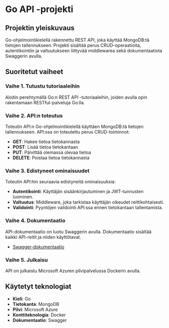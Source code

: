 # Go API -projekti

## Projektin yleiskuvaus
Go-ohjelmointikielellä rakennettu REST API, joka käyttää MongoDB:tä tietojen tallennukseen. Projekti sisältää perus CRUD-operaatioita, autentikointiin ja valtuutukseen liittyvää middlewarea sekä dokumentaatiota Swaggerin avulla.

## Suoritetut vaiheet

### Vaihe 1. Tutustu tutoriaaleihin
Aloitin perehtymällä Go:n REST API -tutoriaaleihin, joiden avulla opin rakentamaan RESTful-palveluja Go:lla.

### Vaihe 2. API:n toteutus
Toteutin API:n Go-ohjelmointikielellä käyttäen MongoDB:tä tietojen tallennukseen. API:ssa on toteutettu perus CRUD-toiminnot:

- **GET**: Hakee tietoa tietokannasta
- **POST**: Lisää tietoa tietokantaan
- **PUT**: Päivittää olemassa olevaa tietoa
- **DELETE**: Poistaa tietoa tietokannasta

### Vaihe 3. Edistyneet ominaisuudet
Toteutin API:hin seuraavia edistyneitä ominaisuuksia:

- **Autentikointi**: Käyttäjän sisäänkirjautuminen ja JWT-tunnusten luominen.
- **Valtuutus**: Middleware, joka tarkistaa käyttäjän oikeudet reittikohtaisesti.
- **Validointi**: Pyyntöjen validointi API:ssa ennen tietokantaan tallentamista.

### Vaihe 4. Dokumentaatio
API-dokumentaatio on luotu Swaggerin avulla. Dokumentaatio sisältää kaikki API-reitit ja niiden käyttötavat.

- [Swagger-dokumentaatio](https://mygoapiwebapp.azurewebsites.net/api/swagger/index.html)

### Vaihe 5. Julkaisu
API on julkaistu Microsoft Azuren pilvipalvelussa Dockerin avulla.

## Käytetyt teknologiat
- **Kieli**: Go
- **Tietokanta**: MongoDB
- **Pilvi**: Microsoft Azure
- **Konttiteknologia**: Docker
- **Dokumentaatio**: Swagger
